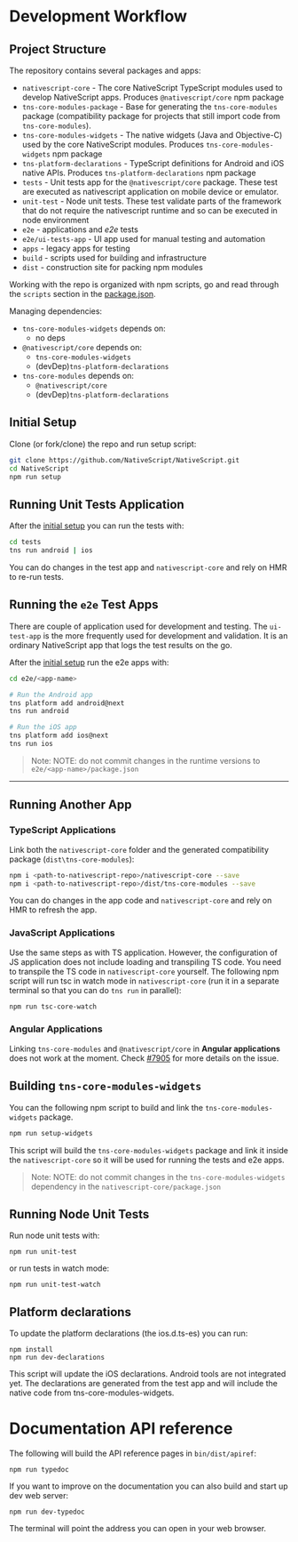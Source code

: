 Development Workflow
====================

## Project Structure

The repository contains several packages and apps:
 - `nativescript-core` - The core NativeScript TypeScript modules used to develop NativeScript apps. Produces `@nativescript/core` npm package
 - `tns-core-modules-package` - Base for generating the `tns-core-modules` package (compatibility package for projects that still import code from `tns-core-modules`).
 - `tns-core-modules-widgets` - The native widgets (Java and Objective-C) used by the core NativeScript modules. Produces `tns-core-modules-widgets` npm package
 - `tns-platform-declarations` - TypeScript definitions for Android and iOS native APIs. Produces `tns-platform-declarations` npm package
 - `tests` - Unit tests app for the `@nativescript/core` package. These test are executed as nativescript application on mobile device or emulator.
 - `unit-test` - Node unit tests. These test validate parts of the framework that do not require the nativescript runtime and so can be executed in node environment 
 - `e2e` - applications and *e2e* tests
 - `e2e/ui-tests-app` - UI app used for manual testing and automation
 - `apps` - legacy apps for testing
 - `build` - scripts used for building and infrastructure
 - `dist` - construction site for packing npm modules 

Working with the repo is organized with npm scripts,
go and read through the `scripts` section in the [package.json](./package.json).

Managing dependencies:
 - `tns-core-modules-widgets` depends on:
    - no deps
 - `@nativescript/core` depends on:
    - `tns-core-modules-widgets`
    - (devDep)`tns-platform-declarations`
 - `tns-core-modules` depends on:
    - `@nativescript/core`
    - (devDep)`tns-platform-declarations`

## Initial Setup

Clone (or fork/clone) the repo and run setup script:

``` bash
git clone https://github.com/NativeScript/NativeScript.git
cd NativeScript 
npm run setup
```

## Running Unit Tests Application
After the [initial setup](#initial-setup) you can run the tests with:

``` bash
cd tests
tns run android | ios
```
You can do changes in the test app and `nativescript-core` and rely on HMR to re-run tests.

## Running the `e2e` Test Apps

There are couple of application used for development and testing.
The `ui-test-app` is the more frequently used for development and validation. It is an ordinary NativeScript app that logs the test results on the go.

After the [initial setup](#initial-setup) run the e2e apps with:

``` bash
cd e2e/<app-name>

# Run the Android app
tns platform add android@next
tns run android

# Run the iOS app
tns platform add ios@next
tns run ios
```

>Note: NOTE: do not commit changes in the runtime versions to `e2e/<app-name>/package.json`

---

## Running Another App

### TypeScript Applications
Link both the `nativescript-core` folder and the generated compatibility package (`dist\tns-core-modules`):
``` bash
npm i <path-to-nativescript-repo>/nativescript-core --save
npm i <path-to-nativescript-repo>/dist/tns-core-modules --save
```

You can do changes in the app code and `nativescript-core` and rely on HMR to refresh the app.

### JavaScript Applications
Use the same steps as with TS application. However, the configuration of JS application does not include loading and transpiling TS code. You need to transpile the TS code in `nativescript-core` yourself. The following npm script will run tsc in watch mode in `nativescript-core` (run it in a separate terminal so that you can do `tns run` in parallel):

``` bash
npm run tsc-core-watch 
```

### Angular Applications
Linking `tns-core-modules` and `@nativescript/core` in **Angular applications** does not work at the moment. Check [#7905](https://github.com/NativeScript/NativeScript/issues/7905) for more details on the issue.


## Building `tns-core-modules-widgets`
You can the following npm script to build and link the `tns-core-modules-widgets` package.
``` bash
npm run setup-widgets
```

This script will build the `tns-core-modules-widgets` package and link it inside the `nativescript-core` so it will be used for running the tests and e2e apps.

>Note: NOTE: do not commit changes in the `tns-core-modules-widgets` dependency in the `nativescript-core/package.json`

## Running Node Unit Tests
Run node unit tests with:
```
npm run unit-test
```
or run tests in watch mode:

```
npm run unit-test-watch
```

## Platform declarations
To update the platform declarations (the ios.d.ts-es) you can run:

```
npm install
npm run dev-declarations
```

This script will update the iOS declarations. Android tools are not integrated yet.
The declarations are generated from the test app and will include the native code from tns-core-modules-widgets.

# Documentation API reference

The following will build the API reference pages in `bin/dist/apiref`:

```
npm run typedoc
```

If you want to improve on the documentation you can also build and start up dev web server:

```
npm run dev-typedoc
```

The terminal will point the address you can open in your web browser.
